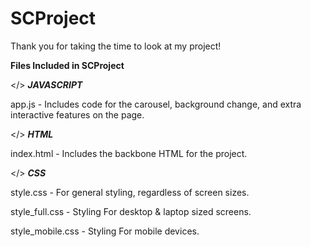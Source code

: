 # SCProject

Thank you for taking the time to look at my project!

**Files Included in SCProject**

</> **_JAVASCRIPT_**

app.js - 
Includes code for the carousel, background change, and extra interactive features on the page.

</> **_HTML_** 

index.html - 
Includes the backbone HTML for the project.

</> **_CSS_** 

style.css - 
For general styling, regardless of screen sizes.

style_full.css - 
Styling For desktop & laptop sized screens.

style_mobile.css - 
Styling For mobile devices.
